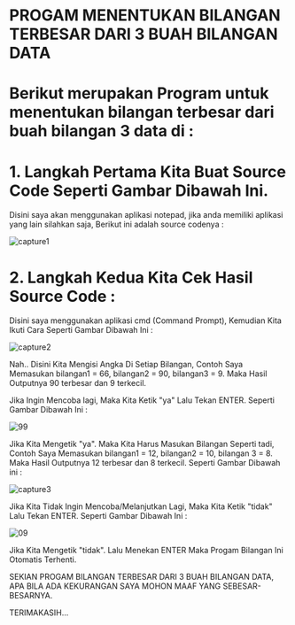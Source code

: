 # PROGAM MENENTUKAN BILANGAN TERBESAR DARI 3 BUAH BILANGAN DATA

# Berikut merupakan Program untuk menentukan  bilangan terbesar dari buah bilangan 3 data di :

# 1. Langkah Pertama Kita Buat Source Code Seperti Gambar Dibawah Ini.
   
   Disini saya akan menggunakan aplikasi notepad, jika anda memiliki aplikasi yang lain silahkan saja, Berikut ini adalah source codenya  :
   
![capture1](https://user-images.githubusercontent.com/46512870/52615100-887ff400-2ec6-11e9-8744-e24fd6e6b63b.PNG)

# 2. Langkah Kedua Kita Cek Hasil Source Code :
  Disini saya menggunakan aplikasi cmd (Command Prompt), Kemudian Kita Ikuti  Cara Seperti Gambar Dibawah Ini :
  
![capture2](https://user-images.githubusercontent.com/46512870/52616862-8d47a680-2ecc-11e9-86fe-11baaac8b6b5.PNG)

Nah.. Disini Kita Mengisi Angka Di Setiap Bilangan, Contoh Saya Memasukan bilangan1 = 66, bilangan2 = 90, bilangan3 = 9.
Maka Hasil Outputnya 90 terbesar dan 9 terkecil.

Jika Ingin Mencoba lagi, Maka Kita Ketik "ya" Lalu Tekan ENTER. Seperti Gambar Dibawah Ini :

![99](https://user-images.githubusercontent.com/46512870/52616464-368d9d00-2ecb-11e9-8a53-736cdeb5d190.PNG)

Jika Kita Mengetik "ya". Maka Kita Harus Masukan Bilangan Seperti tadi, Contoh Saya Memasukan bilangan1 = 12, bilangan2 = 10, bilangan 3 = 8. Maka Hasil Outputnya 12 terbesar dan 8 terkecil. Seperti Gambar Dibawah ini :

![capture3](https://user-images.githubusercontent.com/46512870/52616764-2c1fd300-2ecc-11e9-8003-10c9dec2a754.PNG)

Jika Kita Tidak Ingin Mencoba/Melanjutkan Lagi, Maka Kita Ketik "tidak" Lalu Tekan ENTER. Seperti Gambar Dibawah Ini :

![09](https://user-images.githubusercontent.com/46512870/52617141-6b9aef00-2ecd-11e9-8adc-d07d9fb4810e.png)

Jika Kita Mengetik "tidak". Lalu Menekan ENTER Maka Progam Bilangan Ini Otomatis Terhenti.

SEKIAN PROGAM BILANGAN TERBESAR DARI 3 BUAH BILANGAN DATA, APA BILA ADA KEKURANGAN SAYA MOHON MAAF YANG SEBESAR-BESARNYA.

TERIMAKASIH...
